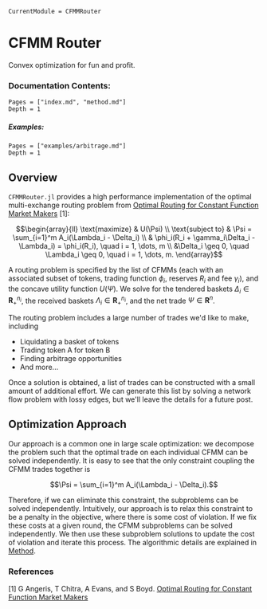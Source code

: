 ```@meta
CurrentModule = CFMMRouter
```

# CFMM Router
Convex optimization for fun and profit.

### Documentation Contents:
```@contents
Pages = ["index.md", "method.md"]
Depth = 1
```
##### Examples:
```@contents
Pages = ["examples/arbitrage.md"]
Depth = 1
```


## Overview

`CFMMRouter.jl` provides a high performance implementation of the optimal multi-exchange routing problem 
from [Optimal Routing for Constant Function Market Makers](https://web.stanford.edu/~guillean/papers/cfmm-routing.pdf) [1]:

```math
\begin{array}{ll}
\text{maximize}     & U(\Psi) \\
\text{subject to}   & \Psi = \sum_{i=1}^m A_i(\Lambda_i - \Delta_i) \\
& \phi_i(R_i + \gamma_i\Delta_i - \Lambda_i) = \phi_i(R_i), \quad i = 1, \dots, m \\
&\Delta_i \geq 0, \quad \Lambda_i \geq 0, \quad i = 1, \dots, m.
\end{array}
```
A routing problem is specified by the list of CFMMs 
(each with an associated subset of tokens, trading function $\phi_i$, reserves $R_i$ and fee $\gamma_i$), 
and the concave utility function $U(\Psi)$.
We solve for the tendered baskets $\Delta_i \in \mathbf{R}^{n_i}_+$, the received baskets $\Lambda_i \in \mathbf{R}^{n_i}_+$, and the net trade $\Psi \in \mathbf{R}^n$.

The routing problem includes a large number of trades we'd like to make, including
- Liquidating a basket of tokens
- Trading token A for token B
- Finding arbitrage opportunities
- And more...

Once a solution is obtained, a list of trades can be constructed with
a small amount of additional effort. 
We can generate this list by solving a network flow problem with lossy edges,
but we'll leave the details for a future post.


## Optimization Approach
Our approach is a common one in large scale optimization: we decompose the problem such that the optimal trade on each individual CFMM can be solved independently. It is easy to see that the only constraint coupling the CFMM trades together is

```math
\Psi = \sum_{i=1}^m A_i(\Lambda_i - \Delta_i).
```
Therefore, if we can eliminate this constraint, the subproblems can be solved independently. Intuitively, our approach is to relax this constraint to be a penalty in the objective, where there is some cost of violation. If we fix these costs at a given round, the CFMM subproblems can be solved independently. We then use these subproblem solutions to update the cost of violation and iterate this process. The algorithmic details are explained in [Method](@ref).

### References
[1] G Angeris, T Chitra, A Evans, and S Boyd. [Optimal Routing for Constant Function Market Makers](https://web.stanford.edu/~guillean/papers/cfmm-routing.pdf)